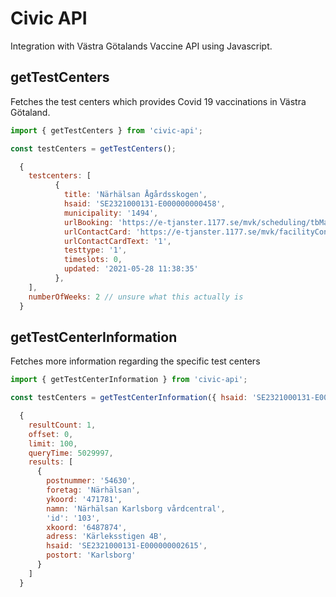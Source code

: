 # Civic API

Integration with Västra Götalands Vaccine API using Javascript.


## getTestCenters

Fetches the test centers which provides Covid 19 vaccinations in Västra Götaland.

```javascript
import { getTestCenters } from 'civic-api';

const testCenters = getTestCenters();

```

```js
  {
    testcenters: [
          {
            title: 'Närhälsan Ågårdsskogen',
            hsaid: 'SE2321000131-E000000000458',
            municipality: '1494',
            urlBooking: 'https://e-tjanster.1177.se/mvk/scheduling/tbMakeValidation.xhtml?hsaid=SE2321000131-E000000000458&dynamicid=bb0225fc-7c37-47c1-8558-ddb991501c2c',
            urlContactCard: 'https://e-tjanster.1177.se/mvk/facilityContactCard.xhtml?hsaId=SE2321000131-E000000000458',
            urlContactCardText: '1',
            testtype: '1',
            timeslots: 0,
            updated: '2021-05-28 11:38:35'
          },
    ],
    numberOfWeeks: 2 // unsure what this actually is
  }
```

## getTestCenterInformation

Fetches more information regarding the specific test centers

```javascript
import { getTestCenterInformation } from 'civic-api';

const testCenters = getTestCenterInformation({ hsaid: 'SE2321000131-E000000007687' });

```

```js
  {
    resultCount: 1,
    offset: 0,
    limit: 100,
    queryTime: 5029997,
    results: [
      {
        postnummer: '54630',
        foretag: 'Närhälsan',
        ykoord: '471781',
        namn: 'Närhälsan Karlsborg vårdcentral',
        'id': '103',
        xkoord: '6487874',
        adress: 'Kärleksstigen 4B',
        hsaid: 'SE2321000131-E000000002615',
        postort: 'Karlsborg'
      }
    ]
  }
```